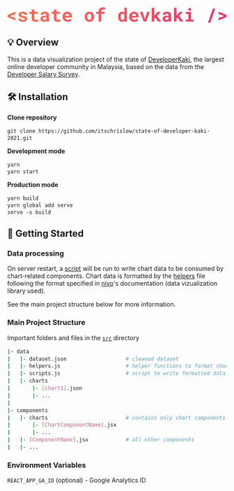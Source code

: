 <div align="center">
  <img src="public/static/logo.png" alt="logo" />
</div>
  
## 💡 Overview

This is a data visualization project of the state of [DeveloperKaki](https://www.facebook.com/groups/developerkaki/), the largest online developer community in Malaysia, based on the data from the [Developer Salary Survey](https://www.facebook.com/groups/developerkaki/permalink/1475965772749331/).

## 🛠 Installation

**Clone repository**

```
git clone https://github.com/itschrislow/state-of-developer-kaki-2021.git
```

**Development mode**

```
yarn
yarn start
```

**Production mode**

```
yarn build
yarn global add serve
serve -s build
```

## 📄 Getting Started

### Data processing

On server restart, a [script](src/data/scripts.js) will be run to write chart data to be consumed by chart-related components. Chart data is formatted by the [helpers](src/data/helpers.js) file following the format specified in [nivo](https://nivo.rocks/)'s documentation (data vizualization library used).

See the main project structure below for more information.

### Main Project Structure

Important folders and files in the [`src`](src) directory

```bash
|- data
|   |- dataset.json                   # cleaned dataset
|   |- helpers.js                     # helper functions to format chart data based on nivo documentation
|   |- scripts.js                     # script to write formatted data into charts folder below on server restart
|   |- charts
|       |- [chart1].json
|       |- ...
|
|- components
|   |- charts                         # contains only chart components
|       |- [ChartComponentName].jsx
|       |- ...
|   |- [ComponentName].jsx            # all other components
|   |- ...
```

### Environment Variables

`REACT_APP_GA_ID` (optional) - Google Analytics ID
